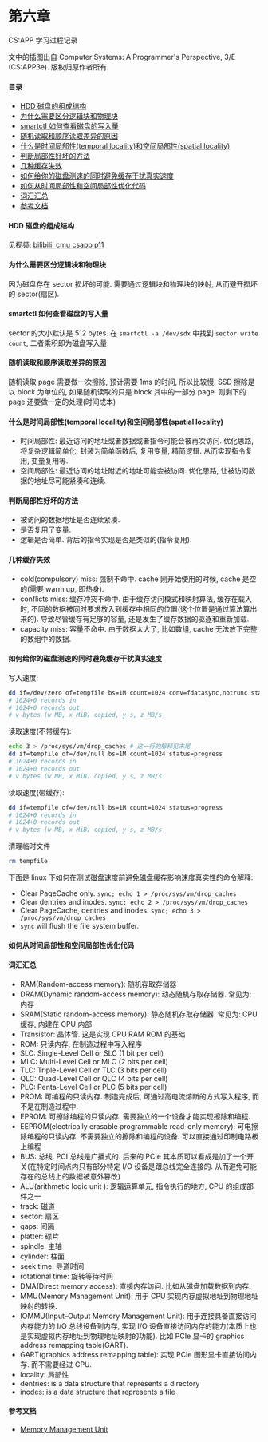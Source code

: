 # 第六章

CS:APP 学习过程记录

文中的插图出自 Computer Systems: A Programmer's Perspective, 3/E (CS:APP3e). 版权归原作者所有.

#### 目录

<!-- vim-markdown-toc GFM -->

* [HDD 磁盘的组成结构](#hdd-磁盘的组成结构)
* [为什么需要区分逻辑块和物理块](#为什么需要区分逻辑块和物理块)
* [smartctl 如何查看磁盘的写入量](#smartctl-如何查看磁盘的写入量)
* [随机读取和顺序读取差异的原因](#随机读取和顺序读取差异的原因)
* [什么是时间局部性(temporal locality)和空间局部性(spatial locality)](#什么是时间局部性temporal-locality和空间局部性spatial-locality)
* [判断局部性好坏的方法](#判断局部性好坏的方法)
* [几种缓存失效](#几种缓存失效)
* [如何给你的磁盘测速的同时避免缓存干扰真实速度](#如何给你的磁盘测速的同时避免缓存干扰真实速度)
* [如何从时间局部性和空间局部性优化代码](#如何从时间局部性和空间局部性优化代码)
* [词汇汇总](#词汇汇总)
* [参考文档](#参考文档)

<!-- vim-markdown-toc -->

#### HDD 磁盘的组成结构

见视频: [bilibili: cmu csapp p11](https://www.bilibili.com/video/BV1iW411d7hd?p=11&t=0h12m02s)

#### 为什么需要区分逻辑块和物理块

因为磁盘存在 sector 损坏的可能. 需要通过逻辑块和物理块的映射, 从而避开损坏的 sector(扇区).

#### smartctl 如何查看磁盘的写入量

sector 的大小默认是 512 bytes. 在 `smartctl -a /dev/sdx` 中找到 `sector write count`, 二者乘积即为磁盘写入量.

#### 随机读取和顺序读取差异的原因

随机读取 page 需要做一次擦除, 预计需要 1ms 的时间, 所以比较慢. SSD 擦除是以 block 为单位的, 如果随机读取的只是 block 其中的一部分 page. 则剩下的 page 还要做一定的处理(时间成本)

#### 什么是时间局部性(temporal locality)和空间局部性(spatial locality)

- 时间局部性: 最近访问的地址或者数据或者指令可能会被再次访问. 优化思路, 将复杂逻辑简单化, 封装为简单函数后, 复用变量, 精简逻辑. 从而实现指令复用, 变量复用等.
- 空间局部性: 最近访问的地址附近的地址可能会被访问. 优化思路, 让被访问数据的地址尽可能紧凑和连续.

#### 判断局部性好坏的方法

- 被访问的数据地址是否连续紧凑.
- 是否复用了变量.
- 逻辑是否简单. 背后的指令实现是否是类似的(指令复用).

#### 几种缓存失效

- cold(compulsory) miss: 强制不命中. cache 刚开始使用的时候, cache 是空的(需要 warm up, 即热身).
- conflicts miss: 缓存冲突不命中. 由于缓存访问模式和映射算法, 缓存在载入时, 不同的数据被同时要求放入到缓存中相同的位置(这个位置是通过算法算出来的). 导致尽管缓存有足够的容量, 还是发生了缓存数据的驱逐和重新加载.
- capacity miss: 容量不命中. 由于数据太大了, 比如数组, cache 无法放下完整的数组中的数据.

#### 如何给你的磁盘测速的同时避免缓存干扰真实速度

写入速度:

```bash
dd if=/dev/zero of=tempfile bs=1M count=1024 conv=fdatasync,notrunc status=progress
# 1024+0 records in
# 1024+0 records out
# v bytes (w MB, x MiB) copied, y s, z MB/s
```

读取速度(不带缓存):

```bash
echo 3 > /proc/sys/vm/drop_caches # 这一行的解释见末尾
dd if=tempfile of=/dev/null bs=1M count=1024 status=progress
# 1024+0 records in
# 1024+0 records out
# v bytes (w MB, x MiB) copied, y s, z MB/s
```

读取速度(带缓存):

```bash
dd if=tempfile of=/dev/null bs=1M count=1024 status=progress
# 1024+0 records in
# 1024+0 records out
# v bytes (w MB, x MiB) copied, y s, z MB/s
```

清理临时文件

```bash
rm tempfile
```

下面是 linux 下如何在测试磁盘速度前避免磁盘缓存影响速度真实性的命令解释:

- Clear PageCache only. `sync; echo 1 > /proc/sys/vm/drop_caches`
- Clear dentries and inodes. `sync; echo 2 > /proc/sys/vm/drop_caches`
- Clear PageCache, dentries and inodes. `sync; echo 3 > /proc/sys/vm/drop_caches`
- `sync` will flush the file system buffer.

#### 如何从时间局部性和空间局部性优化代码


#### 词汇汇总
- RAM(Random-access memory): 随机存取存储器
- DRAM(Dynamic random-access memory): 动态随机存取存储器. 常见为: 内存
- SRAM(Static random-access memory): 静态随机存取存储器. 常见为: CPU 缓存, 内建在 CPU 内部
- Transistor: 晶体管. 这是实现 CPU RAM ROM 的基础
- ROM: 只读内存, 在制造过程中写入程序
- SLC: Single-Level Cell or SLC (1 bit per cell)
- MLC: Multi-Level Cell or MLC (2 bits per cell)
- TLC: Triple-Level Cell or TLC (3 bits per cell)
- QLC: Quad-Level Cell or QLC (4 bits per cell)
- PLC: Penta-Level Cell or PLC (5 bits per cell)
- PROM: 可编程的只读内存. 制造完成后, 可通过高电流熔断的方式写入程序, 而不是在制造过程中.
- EPROM: 可擦除编程的只读内存. 需要独立的一个设备才能实现擦除和编程.
- EEPROM(electrically erasable programmable read-only memory): 可电擦除编程的只读内存. 不需要独立的擦除和编程的设备. 可以直接通过印制电路板上编程
- BUS: 总线. PCI 总线是广播式的. 后来的 PCIe 其本质可以看成是加了一个开关(在特定时间点内只有部分特定 I/O 设备是跟总线完全连接的. 从而避免可能存在的总线上的数据被意外篡改)
- ALU(arithmetic logic unit ): 逻辑运算单元, 指令执行的地方, CPU 的组成部件之一
- track: 磁道
- sector: 扇区
- gaps: 间隔
- platter: 碟片
- spindle: 主轴
- cylinder: 柱面
- seek time: 寻道时间
- rotational time: 旋转等待时间
- DMA(Direct memory access): 直接内存访问. 比如从磁盘加载数据到内存.
- MMU(Memory Management Unit): 用于 CPU 实现内存虚拟地址到物理地址映射的转换.
- IOMMU(Input–Output Memory Management Unit): 用于连接具备直接访问内存能力的 I/O 总线设备到内存, 实现 I/O 设备直接访问内存的能力(本质上也是实现虚拟内存地址到物理地址映射的功能). 比如 PCIe 显卡的 graphics address remapping table(GART).
- GART(graphics address remapping table): 实现 PCIe 图形显卡直接访问内存. 而不需要经过 CPU.
- locality: 局部性
- dentries: is a data structure that represents a directory
- inodes: is a data structure that represents a file

#### 参考文档
- [Memory Management Unit](https://en.wikipedia.org/wiki/Memory_management_unit)
